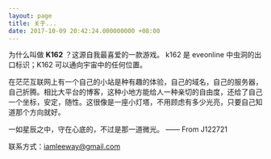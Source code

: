 ```yaml
---
layout: page
title: 关于...
date: 2017-10-09 20:42:24.000000000 +08:00
---
```


为什么叫做 **K162** ？这源自我最喜爱的一款游戏。 
k162 是 eveonline 中虫洞的出口标识；K162 可以通向宇宙中的任何位置。

在茫茫互联网上有一个自己的小站是种有趣的体验，自己的域名，自己的服务器，自己折腾。相比大平台的博客，这种小地方能给人一种亲切的自由度，还给了自己一个坐标，安定，随性。这很像是一座小灯塔，不用顾虑有多少光亮，只要自己知道那个方向就好。

一如星辰之中，守在心底的，不过是那一道微光。 
—— From J122721

联系方式：iamleeway@gmail.com
